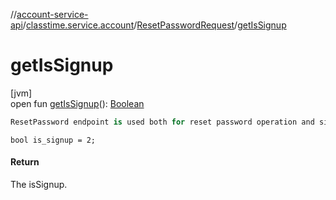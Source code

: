//[account-service-api](../../../index.md)/[classtime.service.account](../index.md)/[ResetPasswordRequest](index.md)/[getIsSignup](get-is-signup.md)

# getIsSignup

[jvm]\
open fun [getIsSignup](get-is-signup.md)(): [Boolean](https://kotlinlang.org/api/latest/jvm/stdlib/kotlin/-boolean/index.html)

```kotlin
ResetPassword endpoint is used both for reset password operation and signup. 

```
`bool is_signup = 2;`

#### Return

The isSignup.
